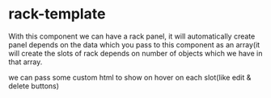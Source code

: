 # rack-template

With this component we can have a rack panel, it will automatically create panel depends on the data which you pass to this component as an array(it will create the slots of rack depends on number of objects which we have in that array.

we can pass some custom html to show on hover on each slot(like edit & delete buttons)
